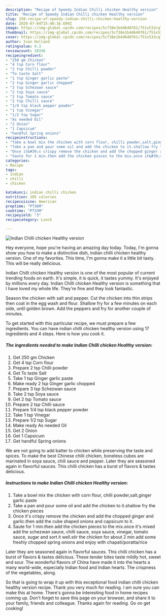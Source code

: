 ```yaml
---
description: "Recipe of Speedy Indian Chilli chicken Healthy version"
title: "Recipe of Speedy Indian Chilli chicken Healthy version"
slug: 258-recipe-of-speedy-indian-chilli-chicken-healthy-version
date: 2020-07-04T15:40:16.699Z
image: https://img-global.cpcdn.com/recipes/5cf38e1b4d640761/751x532cq70/indian-chilli-chicken-healthy-version-recipe-main-photo.jpg
thumbnail: https://img-global.cpcdn.com/recipes/5cf38e1b4d640761/751x532cq70/indian-chilli-chicken-healthy-version-recipe-main-photo.jpg
cover: https://img-global.cpcdn.com/recipes/5cf38e1b4d640761/751x532cq70/indian-chilli-chicken-healthy-version-recipe-main-photo.jpg
author: Ivan Holland
ratingvalue: 4.3
reviewcount: 18336
recipeingredient:
- "250 gm Chicken"
- "4 tsp Corn flour"
- "2 tsp Chilli powder"
- "To taste Salt"
- "1 tsp Ginger garlic paste"
- "2 tsp Ginger garlic chopped"
- "3 tsp Schezwan sauce"
- "2 tsp Soya sauce"
- "2 tsp Tomato sauce"
- "2 tsp Chilli sauce"
- "1/4 tsp black pepper powder"
- "1 tsp Vinegar"
- "1/2 tsp Sugar"
- "As needed Oil"
- "2 Onion"
- "1 Capsicum"
- "handful Spring onions"
recipeinstructions:
- "Take a bowl mix the chicken with corn flour, chilli powder,salt,ginger garlic paste"
- "Take a pan and pour some oil and add the chicken to it.shallow fry the chicken pieces"
- "Once it&#39;s crispy remove the chicken and add the chopped ginger and garlic.then add the cube shaped onions and capsicum to it."
- "Saute for 1 min.then add the chicken pieces to the mix.once it&#39;s mixed add the schezwan sauce, chilli sauce, soya sauce, vinegar, tomato sauce, sugar and sort it well.stir the chicken for about 2 min add some freshly chopped spring onions and enjoy with chapati/poratta/rice"
categories:
- Recipe
tags:
- indian
- chilli
- chicken

katakunci: indian chilli chicken 
nutrition: 105 calories
recipecuisine: American
preptime: "PT36M"
cooktime: "PT33M"
recipeyield: "3"
recipecategory: Lunch

---
```



![Indian Chilli chicken Healthy version](https://img-global.cpcdn.com/recipes/5cf38e1b4d640761/751x532cq70/indian-chilli-chicken-healthy-version-recipe-main-photo.jpg)

Hey everyone, hope you're having an amazing day today. Today, I'm gonna show you how to make a distinctive dish, indian chilli chicken healthy version. One of my favorites. This time, I'm gonna make it a little bit tasty. This will be really delicious.

Indian Chilli chicken Healthy version is one of the most popular of current trending foods on earth. It's simple, it is quick, it tastes yummy. It's enjoyed by millions every day. Indian Chilli chicken Healthy version is something that I have loved my whole life. They're fine and they look fantastic.

Season the chicken with salt and pepper. Cut the chicken into thin strips then coat in the egg wash and flour. Shallow fry for a few minutes on each side, until golden brown. Add the peppers and fry for another couple of minutes.


To get started with this particular recipe, we must prepare a few ingredients. You can have indian chilli chicken healthy version using 17 ingredients and 4 steps. Here is how you cook it.

<!--inarticleads1-->

##### The ingredients needed to make Indian Chilli chicken Healthy version:

1. Get 250 gm Chicken
1. Get 4 tsp Corn flour
1. Prepare 2 tsp Chilli powder
1. Get To taste Salt
1. Take 1 tsp Ginger garlic paste
1. Make ready 2 tsp Ginger garlic chopped
1. Prepare 3 tsp Schezwan sauce
1. Take 2 tsp Soya sauce
1. Get 2 tsp Tomato sauce
1. Prepare 2 tsp Chilli sauce
1. Prepare 1/4 tsp black pepper powder
1. Take 1 tsp Vinegar
1. Prepare 1/2 tsp Sugar
1. Make ready As needed Oil
1. Get 2 Onion
1. Get 1 Capsicum
1. Get handful Spring onions


We are not going to add batter to chicken while preserving the taste and spices. To make the best Chinese chilli chicken, boneless cubes are marinated in soya sauce, chili sauce and pepper. Later they are seasoned again in flavorful sauces. This chilli chicken has a burst of flavors &amp; tastes delicious. 

<!--inarticleads2-->

##### Instructions to make Indian Chilli chicken Healthy version:

1. Take a bowl mix the chicken with corn flour, chilli powder,salt,ginger garlic paste
1. Take a pan and pour some oil and add the chicken to it.shallow fry the chicken pieces
1. Once it&#39;s crispy remove the chicken and add the chopped ginger and garlic.then add the cube shaped onions and capsicum to it.
1. Saute for 1 min.then add the chicken pieces to the mix.once it&#39;s mixed add the schezwan sauce, chilli sauce, soya sauce, vinegar, tomato sauce, sugar and sort it well.stir the chicken for about 2 min add some freshly chopped spring onions and enjoy with chapati/poratta/rice


Later they are seasoned again in flavorful sauces. This chilli chicken has a burst of flavors &amp; tastes delicious. These tender bites taste mildly hot, sweet and sour. The wonderful flavors of China have made it into the hearts a many world-wide, especially Indian food and Indian hearts. The crispness of the vegetables, along. 

So that is going to wrap it up with this exceptional food indian chilli chicken healthy version recipe. Thank you very much for reading. I am sure you can make this at home. There's gonna be interesting food in home recipes coming up. Don't forget to save this page on your browser, and share it to your family, friends and colleague. Thanks again for reading. Go on get cooking!
